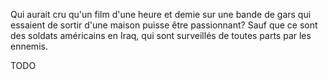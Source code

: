 Qui aurait cru qu'un film d'une heure et demie sur une bande de gars qui essaient de sortir d'une maison puisse être passionnant? Sauf que ce sont des soldats américains en Iraq, qui sont surveillés de toutes parts par les ennemis.

TODO
